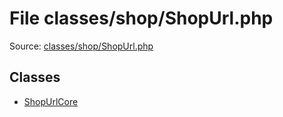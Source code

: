 File classes/shop/ShopUrl.php
=========

Source: [classes/shop/ShopUrl.php](https://github.com/PrestaShop/PrestaShop/blob/1.5.4.0/classes/shop/ShopUrl.php)


Classes
-------

* [ShopUrlCore](class.ShopUrlCore.md)

